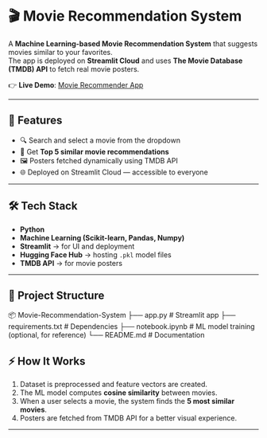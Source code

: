 # 🎬 Movie Recommendation System

A **Machine Learning-based Movie Recommendation System** that suggests movies similar to your favorites.  
The app is deployed on **Streamlit Cloud** and uses **The Movie Database (TMDB) API** to fetch real movie posters.  

👉 **Live Demo**: [Movie Recommender App](https://movie-recommendation-system-f7eebe7g8uwdgfy2auxxje.streamlit.app/)

---

## 🚀 Features
- 🔍 Search and select a movie from the dropdown  
- 🎥 Get **Top 5 similar movie recommendations**  
- 🖼️ Posters fetched dynamically using TMDB API  
- 🌐 Deployed on Streamlit Cloud — accessible to everyone  

---

## 🛠️ Tech Stack
- **Python**
- **Machine Learning (Scikit-learn, Pandas, Numpy)**
- **Streamlit** → for UI and deployment
- **Hugging Face Hub** → hosting `.pkl` model files
- **TMDB API** → for movie posters  

---

## 📂 Project Structure

📦 Movie-Recommendation-System
├── app.py # Streamlit app
├── requirements.txt # Dependencies
├── notebook.ipynb # ML model training (optional, for reference)
└── README.md # Documentation


## ⚡ How It Works
1. Dataset is preprocessed and feature vectors are created.  
2. The ML model computes **cosine similarity** between movies.  
3. When a user selects a movie, the system finds the **5 most similar movies**.  
4. Posters are fetched from TMDB API for a better visual experience.  

---


